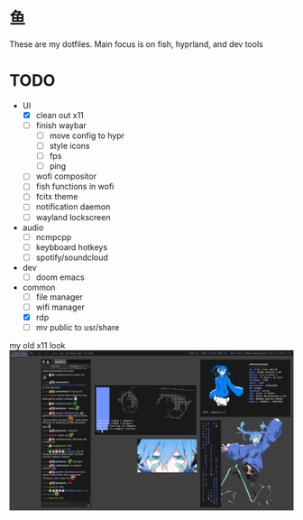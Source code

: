 # 鱼
These are my dotfiles. Main focus is on fish, hyprland, and dev tools

# TODO
* UI
  - [x] clean out x11
  - [ ] finish waybar
    - [ ] move config to hypr
    - [ ] style icons
    - [ ] fps
    - [ ] ping
  - [ ] wofi compositor
  - [ ] fish functions in wofi
  - [ ] fcitx theme
  - [ ] notification daemon
  - [ ] wayland lockscreen
* audio
  - [ ] ncmpcpp
  - [ ] keybboard hotkeys
  - [ ] spotify/soundcloud
* dev
  - [ ] doom emacs
* common
  - [ ] file manager
  - [ ] wifi manager
  - [x] rdp
  - [ ] mv public to usr/share

my old x11 look
![old desktop](scrots/2023-x11.png)
